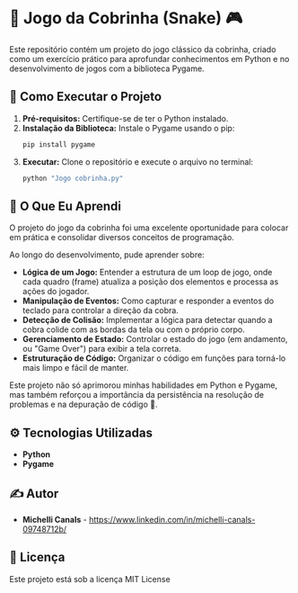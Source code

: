 # 🐍 Jogo da Cobrinha (Snake) 🎮

Este repositório contém um projeto do jogo clássico da cobrinha, criado como um exercício prático para aprofundar conhecimentos em Python e no desenvolvimento de jogos com a biblioteca Pygame.

## 🚀 Como Executar o Projeto

1.  **Pré-requisitos:** Certifique-se de ter o Python instalado.
2.  **Instalação da Biblioteca:** Instale o Pygame usando o pip:
    ```bash
    pip install pygame
    ```
3.  **Executar:** Clone o repositório e execute o arquivo no terminal:
    ```bash
    python "Jogo cobrinha.py"
    ```

## 🧠 O Que Eu Aprendi

O projeto do jogo da cobrinha foi uma excelente oportunidade para colocar em prática e consolidar diversos conceitos de programação.

Ao longo do desenvolvimento, pude aprender sobre:

* **Lógica de um Jogo:** Entender a estrutura de um loop de jogo, onde cada quadro (frame) atualiza a posição dos elementos e processa as ações do jogador.
* **Manipulação de Eventos:** Como capturar e responder a eventos do teclado para controlar a direção da cobra.
* **Detecção de Colisão:** Implementar a lógica para detectar quando a cobra colide com as bordas da tela ou com o próprio corpo.
* **Gerenciamento de Estado:** Controlar o estado do jogo (em andamento, ou "Game Over") para exibir a tela correta.
* **Estruturação de Código:** Organizar o código em funções para torná-lo mais limpo e fácil de manter.

Este projeto não só aprimorou minhas habilidades em Python e Pygame, mas também reforçou a importância da persistência na resolução de problemas e na depuração de código 💪.

## ⚙️ Tecnologias Utilizadas

- **Python**
- **Pygame**

## ✍️ Autor

- **Michelli Canals** - https://www.linkedin.com/in/michelli-canals-09748712b/

## 📄 Licença

Este projeto está sob a licença MIT License
